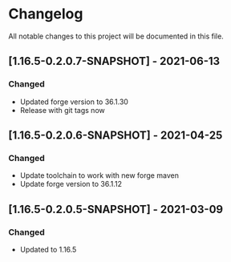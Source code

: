 # Changelog
All notable changes to this project will be documented in this file.

## [1.16.5-0.2.0.7-SNAPSHOT] - 2021-06-13
### Changed
 - Updated forge version to 36.1.30
 - Release with git tags now

## [1.16.5-0.2.0.6-SNAPSHOT] - 2021-04-25
### Changed
 - Update toolchain to work with new forge maven
 - Update forge version to 36.1.12

## [1.16.5-0.2.0.5-SNAPSHOT] - 2021-03-09
### Changed
 - Updated to 1.16.5
